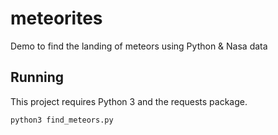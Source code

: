 # meteorites
Demo to find the landing of meteors using Python &amp; Nasa data

## Running

This project requires Python 3 and the requests package.

`python3 find_meteors.py`
